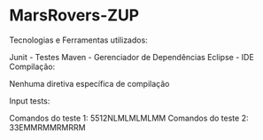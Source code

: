 # MarsRovers-ZUP

Tecnologias e Ferramentas utilizados:

Junit - Testes
Maven - Gerenciador de Dependências
Eclipse - IDE
Compilação:

Nenhuma diretiva específica de compilação

Input tests:

Comandos do teste 1: 5512NLMLMLMLMM
Comandos do teste 2: 33EMMRMMRMRRM
